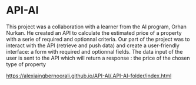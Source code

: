 # API-AI


This project was a collaboration with a learner from the AI program, Orhan Nurkan. He created an API to calculate the estimated price of a property with a serie of required and optionnal criteria. 
Our part of the project was to interact with the API (retrieve and push data) and create a user-friendly interface: a form with required and optionnal fields. The data input of the user is sent to the API which will return a response : the price of the chosen type of property


https://alexiaingbernoorali.github.io/API-AI/.API-AI-folder/index.html
